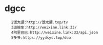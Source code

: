 # dgcc 
       2饭太硬:http://饭太硬.top/tv 
       3运输车:http://weixine.link:33/
       4阿里巴巴:http://weixine.link:33/api.json
       5多多:https://yydsys.top/duo